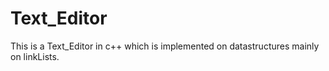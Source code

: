 # Text_Editor
This is a Text_Editor in c++ which is implemented on datastructures mainly on linkLists.
